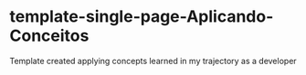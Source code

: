 # template-single-page-Aplicando-Conceitos

Template created applying concepts learned in my trajectory as a developer
